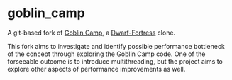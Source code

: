 # goblin_camp

A git-based fork of [Goblin Camp](https://bitbucket.org/genericcontainer/goblin-camp), a [Dwarf-Fortress](http://www.bay12games.com/dwarves/) clone.

This fork aims to investigate and identify possible performance bottleneck of the concept through exploring the Goblin Camp code.
One of the forseeable outcome is to introduce multithreading, but the project aims to explore other aspects of performance improvements as well.
